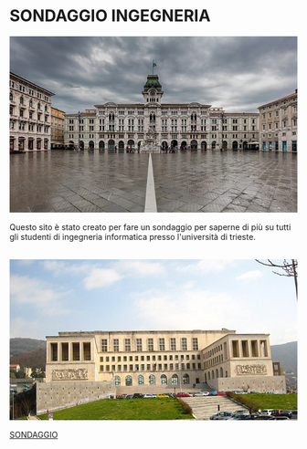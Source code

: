 <html>
<head>


</head>
<body>
<h1>SONDAGGIO INGEGNERIA </h1>
<img src="images/Trieste.jpg" alt="Piazza unità d'Italia">
<p>Questo sito è stato creato per fare un sondaggio per saperne di più su tutti gli studenti di ingegneria informatica presso l'università di trieste.</p>
<br>
<img src="images/UniversitaTrieste.jpg" alt="La nostra bellissima sede centrale">
<br>

<a href="sondaggio.html">SONDAGGIO</a>

</body>
</html>
